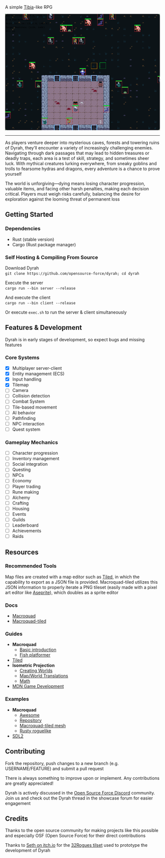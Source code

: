A simple [Tibia](https://www.tibia.com/news/?subtopic=latestnews)-like RPG  

![Dyrah Screenshot](assets/screenshot.png)

---  
  
As players venture deeper into mysterious caves, forests and towering ruins of Dyrah, they’ll encounter a variety of increasingly challenging enemies. Navigating through dark passages that may lead to hidden treasures or deadly traps, each area is a test of skill, strategy, and sometimes sheer luck. With mythical creatures lurking everywhere, from sneaky goblins and trolls to fearsome hydras and dragons, every adventure is a chance to prove yourself
  
The world is unforgiving—dying means losing character progression, valuable items, and facing other harsh penalties, making each decision critical. Players must weigh risks carefully, balancing the desire for exploration against the looming threat of permanent loss

## Getting Started
### Dependencies
- Rust (stable version)
- Cargo (Rust package manager)

### Self Hosting & Compiling From Source
Download Dyrah  
`git clone https://github.com/opensource-force/dyrah; cd dyrah`

Execute the server  
`cargo run --bin server --release`

And execute the client  
`cargo run --bin client --release`

Or execute `exec.sh` to run the server & client simultaneously

## Features & Development
Dyrah is in early stages of development, so expect bugs and missing features

### Core Systems
- [x] Multiplayer server-client
- [x] Entity management (ECS)
- [x] Input handling
- [x] Tilemap
- [ ] Camera
- [ ] Collision detection
- [ ] Combat System
- [ ] Tile-based movement
- [ ] AI behavior
- [ ] Pathfinding
- [ ] NPC interaction
- [ ] Quest system

### Gameplay Mechanics
- [ ] Character progression  
- [ ] Inventory management  
- [ ] Social integration  
- [ ] Questing  
- [ ] NPCs  
- [ ] Economy  
- [ ] Player trading  
- [ ] Rune making  
- [ ] Alchemy  
- [ ] Crafting  
- [ ] Housing  
- [ ] Events  
- [ ] Guilds  
- [ ] Leaderboard  
- [ ] Achievements  
- [ ] Raids  
  
## Resources
### Recommended Tools
Map files are created with a map editor such as [Tiled](https://www.mapeditor.org/), in which the capability to export as a JSON file is provided. Macroquad-tiled utilizes this JSON information to properly iterate a PNG tileset (easily made with a pixel art editor like [Aseprite](https://www.aseprite.org/)), which doubles as a sprite editor

### Docs
- [Macroquad](https://docs.rs/macroquad/latest/macroquad/)
- [Macroquad-tiled](https://docs.rs/macroquad-tiled/latest/macroquad_tiled/)

### Guides
- **Macroquad**
    - [Basic introduction](https://www.gyata.ai/rust/macroquad#q-introduction)
    - [Fish platformer](https://macroquad.rs/articles/fish-tutorial/)
- [Tiled](https://not-fl3.github.io/platformer-book/tiled/index.html)
- **Isometric Projection**
    - [Creating Worlds](https://code.tutsplus.com/creating-isometric-worlds-a-primer-for-game-developers--gamedev-6511t)
    - [Map/World Translations](https://github.com/not-fl3/macroquad/pull/598/files)
    - [Math](https://clintbellanger.net/articles/isometric_math/)
- [MDN Game Development](https://developer.mozilla.org/en-US/docs/Games)

### Examples
- **Macroquad**
    - [Awesome](https://github.com/ozkriff/awesome-quads)
    - [Repository](https://github.com/not-fl3/macroquad/tree/master/examples)
    - [Macroquad-tiled mesh](https://github.com/Jakkestt/tiled_quad/blob/main/src/tiled_quad.rs)
    - [Rusty roguelike](https://github.com/rust-gamedev/rust-game-ports/tree/master/rusty_roguelike-macroquad)
- [SDL2](https://github.com/wick3dr0se/sdl-game/)

## Contributing
Fork the repository, push changes to a new branch (e.g. USERNAME/FEATURE) and submit a pull request

There is always something to improve upon or implement. Any contributions are greatly appreciated!

Dyrah is actively discussed in the [Open Source Force Discord](https://opensourceforce.net/discord) community. Join us and check out the Dyrah thread in the showcase forum for easier engagement

## Credits
Thanks to the open source community for making projects like this possible and especially OSF (Open Source Force) for their direct contributions

Thanks to [Seth on itch.io](https://itch.io/profile/sethbb) for the [32Rogues tilset](https://sethbb.itch.io/32rogues) used to prototype the development of Dyrah

